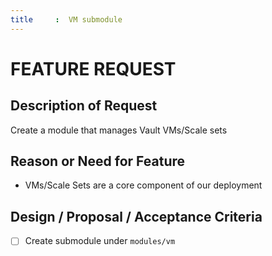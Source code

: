 ```yaml
---
title     :  VM submodule
---
```


# FEATURE REQUEST

## Description of Request

Create a module that manages Vault VMs/Scale sets

## Reason or Need for Feature

- VMs/Scale Sets are a core component of our deployment

## Design / Proposal / Acceptance Criteria

- [ ] Create submodule under `modules/vm`

